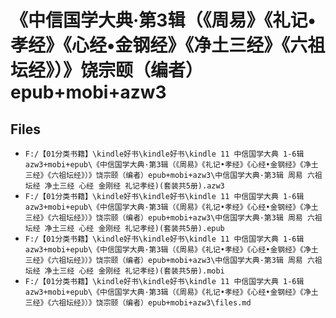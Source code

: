 # 《中信国学大典·第3辑（《周易》《礼记•孝经》《心经•金钢经》《净土三经》《六祖坛经》）》饶宗颐（编者）epub+mobi+azw3

## Files

- `F:/【01分类书籍】\kindle好书\kindle好书\kindle 11 中信国学大典 1-6辑 azw3+mobi+epub\《中信国学大典·第3辑（《周易》《礼记•孝经》《心经•金钢经》《净土三经》《六祖坛经》）》饶宗颐（编者）epub+mobi+azw3\中信国学大典·第3辑 周易 六祖坛经 净土三经 心经 金刚经 礼记孝经)(套装共5册).azw3`
- `F:/【01分类书籍】\kindle好书\kindle好书\kindle 11 中信国学大典 1-6辑 azw3+mobi+epub\《中信国学大典·第3辑（《周易》《礼记•孝经》《心经•金钢经》《净土三经》《六祖坛经》）》饶宗颐（编者）epub+mobi+azw3\中信国学大典·第3辑 周易 六祖坛经 净土三经 心经 金刚经 礼记孝经)(套装共5册).epub`
- `F:/【01分类书籍】\kindle好书\kindle好书\kindle 11 中信国学大典 1-6辑 azw3+mobi+epub\《中信国学大典·第3辑（《周易》《礼记•孝经》《心经•金钢经》《净土三经》《六祖坛经》）》饶宗颐（编者）epub+mobi+azw3\中信国学大典·第3辑 周易 六祖坛经 净土三经 心经 金刚经 礼记孝经)(套装共5册).mobi`
- `F:/【01分类书籍】\kindle好书\kindle好书\kindle 11 中信国学大典 1-6辑 azw3+mobi+epub\《中信国学大典·第3辑（《周易》《礼记•孝经》《心经•金钢经》《净土三经》《六祖坛经》）》饶宗颐（编者）epub+mobi+azw3\files.md`
